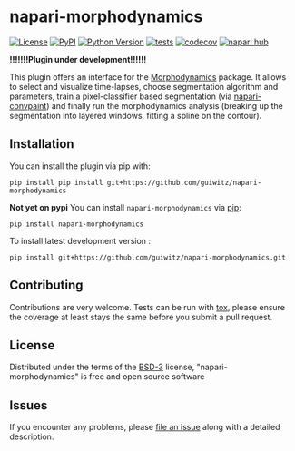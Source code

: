 # napari-morphodynamics

[![License](https://img.shields.io/pypi/l/napari-morphodynamics.svg?color=green)](https://github.com/guiwitz/napari-morphodynamics/raw/main/LICENSE)
[![PyPI](https://img.shields.io/pypi/v/napari-morphodynamics.svg?color=green)](https://pypi.org/project/napari-morphodynamics)
[![Python Version](https://img.shields.io/pypi/pyversions/napari-morphodynamics.svg?color=green)](https://python.org)
[![tests](https://github.com/guiwitz/napari-morphodynamics/workflows/tests/badge.svg)](https://github.com/guiwitz/napari-morphodynamics/actions)
[![codecov](https://codecov.io/gh/guiwitz/napari-morphodynamics/branch/main/graph/badge.svg)](https://codecov.io/gh/guiwitz/napari-morphodynamics)
[![napari hub](https://img.shields.io/endpoint?url=https://api.napari-hub.org/shields/napari-morphodynamics)](https://napari-hub.org/plugins/napari-morphodynamics)

**!!!!!!!Plugin under development!!!!!!**

This plugin offers an interface for the [Morphodynamics](https://github.com/guiwitz/MorphoDynamics) package. It allows to select and visualize time-lapses, choose segmentation algorithm and parameters, train a pixel-classifier based segmentation (via [napari-convpaint](https://github.com/guiwitz/napari-convpaint)) and finally run the morphodynamics analysis (breaking up the segmentation into layered windows, fitting a spline on the contour).
## Installation

You can install the plugin via pip with:

```
pip install pip install git+https://github.com/guiwitz/napari-morphodynamics
```

**Not yet on pypi**
You can install `napari-morphodynamics` via [pip]:

    pip install napari-morphodynamics



To install latest development version :

    pip install git+https://github.com/guiwitz/napari-morphodynamics.git


## Contributing

Contributions are very welcome. Tests can be run with [tox], please ensure
the coverage at least stays the same before you submit a pull request.

## License

Distributed under the terms of the [BSD-3] license,
"napari-morphodynamics" is free and open source software

## Issues

If you encounter any problems, please [file an issue] along with a detailed description.

[napari]: https://github.com/napari/napari
[Cookiecutter]: https://github.com/audreyr/cookiecutter
[@napari]: https://github.com/napari
[MIT]: http://opensource.org/licenses/MIT
[BSD-3]: http://opensource.org/licenses/BSD-3-Clause
[GNU GPL v3.0]: http://www.gnu.org/licenses/gpl-3.0.txt
[GNU LGPL v3.0]: http://www.gnu.org/licenses/lgpl-3.0.txt
[Apache Software License 2.0]: http://www.apache.org/licenses/LICENSE-2.0
[Mozilla Public License 2.0]: https://www.mozilla.org/media/MPL/2.0/index.txt
[cookiecutter-napari-plugin]: https://github.com/napari/cookiecutter-napari-plugin

[file an issue]: https://github.com/guiwitz/napari-morphodynamics/issues

[napari]: https://github.com/napari/napari
[tox]: https://tox.readthedocs.io/en/latest/
[pip]: https://pypi.org/project/pip/
[PyPI]: https://pypi.org/
